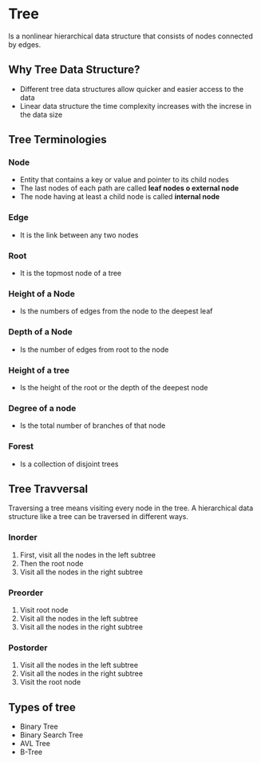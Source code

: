 # Tree
Is a nonlinear hierarchical data structure that consists of nodes 
connected by edges.

## Why Tree Data Structure?
- Different tree data structures allow quicker and easier access to the data
- Linear data structure the time complexity increases with the increse in the data
  size

## Tree Terminologies
### Node
- Entity that contains a key or value and pointer to its child nodes
- The last nodes of each path are called **leaf nodes o external node**
- The node having at least a child node is called **internal node**

### Edge
- It is the link between any two nodes

### Root
- It is the topmost node of a tree

### Height of a Node
- Is the numbers of edges from the node to the deepest leaf

### Depth of a Node
- Is the number of edges from root to the node

### Height of a tree
- Is the height of the root or the depth of the deepest node

### Degree of a node
- Is the total number of branches of that node

### Forest
- Is a collection of disjoint trees


## Tree Travversal
Traversing a tree means visiting every node in the tree.
A hierarchical data structure like a tree can be traversed in different ways.

### Inorder
1. First, visit all the nodes in the left subtree
2. Then the root node
3. Visit all the nodes in the right subtree
### Preorder
1. Visit root node
2. Visit all the nodes in the left subtree
3. Visit all the nodes in the right subtree
### Postorder
1. Visit all the nodes in the left subtree
2. Visit all the nodes in the right subtree
3. Visit the root node

## Types of tree
- Binary Tree
- Binary Search Tree
- AVL Tree
- B-Tree
